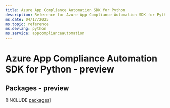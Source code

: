 ```yaml
---
title: Azure App Compliance Automation SDK for Python
description: Reference for Azure App Compliance Automation SDK for Python
ms.date: 04/17/2025
ms.topic: reference
ms.devlang: python
ms.service: appcomplianceautomation
---
```

# Azure App Compliance Automation SDK for Python - preview
## Packages - preview
[!INCLUDE [packages](app-compliance-automation-index.md)]